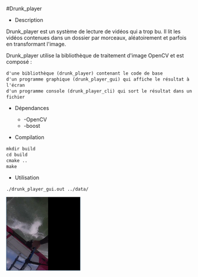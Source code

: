#Drunk_player
* Description

Drunk_player est un système de lecture de vidéos qui a trop bu. Il lit les vidéos contenues dans un dossier par morceaux, aléatoirement et parfois en transformant l'image.

Drunk_player utilise la bibliothèque de traitement d'image OpenCV et est composé :

    d'une bibliothèque (drunk_player) contenant le code de base
    d'un programme graphique (drunk_player_gui) qui affiche le résultat à l'écran
    d'un programme console (drunk_player_cli) qui sort le résultat dans un fichier


* Dépendances
	* -OpenCV
	* -boost

* Compilation
```
mkdir build
cd build
cmake ..
make
```
* Utilisation
```
./drunk_player_gui.out ../data/
```
![logo](logo.png)
